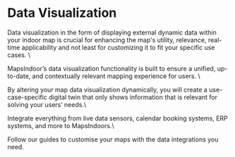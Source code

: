 # Data Visualization

Data visualization in the form of displaying external dynamic data within your indoor map is crucial for enhancing the map's utility, relevance, real-time applicability and not least for customizing it to fit your specific use cases. \


MapsIndoor’s data visualization functionality is built to ensure a unified, up-to-date, and contextually relevant mapping experience for users. \


By altering your map data visualization dynamically, you will create a use-case-specific digital twin that only shows information that is relevant for solving your users’ needs.\


Integrate everything from live data sensors, calendar booking systems, ERP systems, and more to MapsIndoors.\


Follow our guides to customise your maps with the data integrations you need.&#x20;
